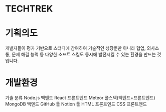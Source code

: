 ﻿# TECHTREK

# 기획의도
개발자들이 평가 기반으로 스터디에 참여하여 기술적인 성장뿐만 아니라 협업, 의사소통, 문제 해결 능력 등 다양한 소프트 스킬도 동시에 발전시킬 수 있는 환경을 만드는 것입니다.

# 개발환경
기술	분류
Node.js	백엔드
React	프론트엔드
Meteor	풀스택(백엔드+프론트엔드)
MongoDB	백엔드
GitHub	툴
Notion	툴
HTML	프론트엔드
CSS	프론트엔드
